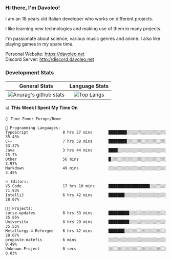 ### Hi there, I'm Davoleo!

I am an 18 years old Italian developer who works on different projects.

I like learning new technologies and making use of them in many projects.

I'm passionate about science, various music genres and anime.
I also like playing games in my spare time.

Personal Website: https://davoleo.net <br>
Discord Server: http://discord.davoleo.net

### Development Stats

General Stats             |  Language Stats
:-------------------------:|:-------------------------:
![Anurag's github stats](https://github-readme-stats.vercel.app/api?username=Davoleo&count_private=true&show_icons=true&theme=tokyonight)  |  ![Top Langs](https://github-readme-stats.vercel.app/api/top-langs/?username=Davoleo&theme=tokyonight&layout=compact)



<!--START_SECTION:waka-->
📊 **This Week I Spent My Time On** 

```text
⌚︎ Time Zone: Europe/Rome

💬 Programming Languages: 
TypeScript               8 hrs 27 mins       ████████░░░░░░░░░░░░░░░░░   35.43% 
C++                      7 hrs 58 mins       ████████░░░░░░░░░░░░░░░░░   33.37% 
Java                     3 hrs 44 mins       ████░░░░░░░░░░░░░░░░░░░░░   15.7% 
Other                    56 mins             █░░░░░░░░░░░░░░░░░░░░░░░░   3.97% 
Markdown                 49 mins             ░░░░░░░░░░░░░░░░░░░░░░░░░   3.45%

🔥 Editors: 
VS Code                  17 hrs 10 mins      ██████████████████░░░░░░░   71.93% 
IntelliJ                 6 hrs 42 mins       ███████░░░░░░░░░░░░░░░░░░   28.07%

🐱‍💻 Projects: 
curse-updates            8 hrs 33 mins       █████████░░░░░░░░░░░░░░░░   35.85% 
Universita               8 hrs 29 mins       █████████░░░░░░░░░░░░░░░░   35.55% 
Metallurgy-4-Reforged    6 hrs 42 mins       ███████░░░░░░░░░░░░░░░░░░   28.07% 
proposte-matefis         6 mins              ░░░░░░░░░░░░░░░░░░░░░░░░░   0.49% 
Unknown Project          0 secs              ░░░░░░░░░░░░░░░░░░░░░░░░░   0.03%

```


<!--END_SECTION:waka-->

<!--
**Davoleo/Davoleo** is a ✨ _special_ ✨ repository because its `README.md` (this file) appears on your GitHub profile.

https://gist.github.com/Davoleo/43516c64c8169e24dc2571c34713863b

Here are some ideas to get you started:

- 🔭 I’m currently working on ...
- 🌱 I’m currently learning ...
- 👯 I’m looking to collaborate on ...
- 🤔 I’m looking for help with ...
- 💬 Ask me about ...
- 📫 How to reach me: ...
- 😄 Pronouns: ...
- ⚡ Fun fact: ...
-->
